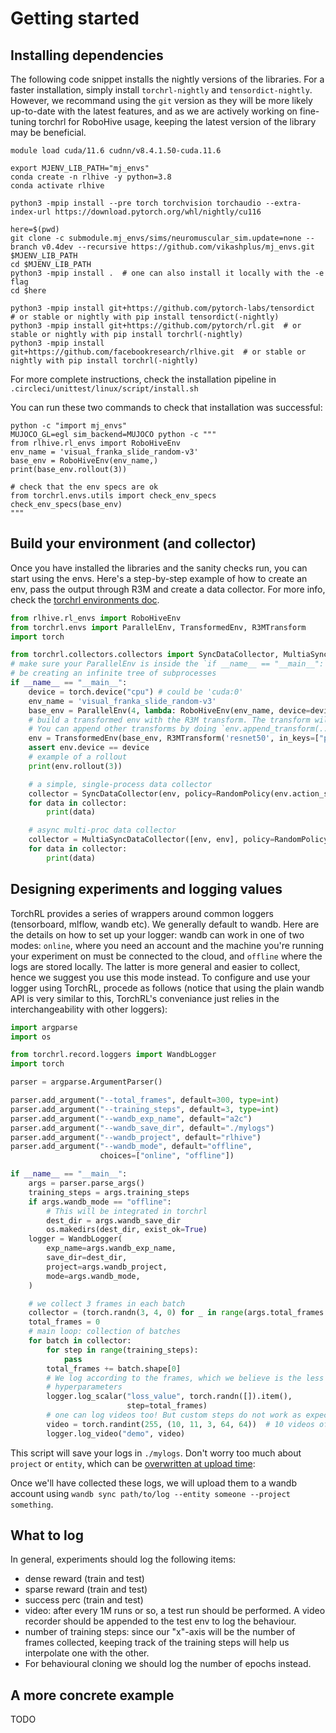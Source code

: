 
# Getting started

## Installing dependencies

The following code snippet installs the nightly versions of the libraries. For a faster installation, simply install `torchrl-nightly` and `tensordict-nightly`.
However, we recommand using the `git` version as they will be more likely up-to-date with the latest features, and as we are
actively working on fine-tuning torchrl for RoboHive usage, keeping the latest version of the library may be beneficial.

```shell
module load cuda/11.6 cudnn/v8.4.1.50-cuda.11.6

export MJENV_LIB_PATH="mj_envs"
conda create -n rlhive -y python=3.8
conda activate rlhive

python3 -mpip install --pre torch torchvision torchaudio --extra-index-url https://download.pytorch.org/whl/nightly/cu116

here=$(pwd)
git clone -c submodule.mj_envs/sims/neuromuscular_sim.update=none --branch v0.4dev --recursive https://github.com/vikashplus/mj_envs.git $MJENV_LIB_PATH
cd $MJENV_LIB_PATH
python3 -mpip install .  # one can also install it locally with the -e flag
cd $here

python3 -mpip install git+https://github.com/pytorch-labs/tensordict  # or stable or nightly with pip install tensordict(-nightly)
python3 -mpip install git+https://github.com/pytorch/rl.git  # or stable or nightly with pip install torchrl(-nightly)
python3 -mpip install git+https://github.com/facebookresearch/rlhive.git  # or stable or nightly with pip install torchrl(-nightly)

```

For more complete instructions, check the installation pipeline in `.circleci/unittest/linux/script/install.sh`

You can run these two commands to check that installation was successful:

```shell
python -c "import mj_envs"
MUJOCO_GL=egl sim_backend=MUJOCO python -c """
from rlhive.rl_envs import RoboHiveEnv
env_name = 'visual_franka_slide_random-v3'
base_env = RoboHiveEnv(env_name,)
print(base_env.rollout(3))

# check that the env specs are ok
from torchrl.envs.utils import check_env_specs
check_env_specs(base_env)
"""
```

## Build your environment (and collector)

Once you have installed the libraries and the sanity checks run, you can start using the envs.
Here's a step-by-step example of how to create an env, pass the output through R3M and create a data collector.
For more info, check the [torchrl environments doc](https://pytorch.org/rl/reference/envs.html).

```python
from rlhive.rl_envs import RoboHiveEnv
from torchrl.envs import ParallelEnv, TransformedEnv, R3MTransform
import torch

from torchrl.collectors.collectors import SyncDataCollector, MultiaSyncDataCollector, RandomPolicy
# make sure your ParallelEnv is inside the `if __name__ == "__main__":` condition, otherwise you'll
# be creating an infinite tree of subprocesses
if __name__ == "__main__":
    device = torch.device("cpu") # could be 'cuda:0'
    env_name = 'visual_franka_slide_random-v3'
    base_env = ParallelEnv(4, lambda: RoboHiveEnv(env_name, device=device))
    # build a transformed env with the R3M transform. The transform will be applied on a batch of data.
    # You can append other transforms by doing `env.append_transform(...)` if needed
    env = TransformedEnv(base_env, R3MTransform('resnet50', in_keys=["pixels"], download=True))
    assert env.device == device
    # example of a rollout
    print(env.rollout(3))

    # a simple, single-process data collector
    collector = SyncDataCollector(env, policy=RandomPolicy(env.action_spec), total_frames=1_000_000, frames_per_batch=200, init_random_frames=200, )
    for data in collector:
        print(data)

    # async multi-proc data collector
    collector = MultiaSyncDataCollector([env, env], policy=RandomPolicy(env.action_spec), total_frames=1_000_000, frames_per_batch=200, init_random_frames=200, )
    for data in collector:
        print(data)

```

## Designing experiments and logging values

TorchRL provides a series of wrappers around common loggers (tensorboard, mlflow, wandb etc).
We generally default to wandb.
Here are the details on how to set up your logger: wandb can work in one of two
modes: `online`, where you need an account and the machine you're running your experiment on must be
connected to the cloud, and `offline` where the logs are stored locally.
The latter is more general and easier to collect, hence we suggest you use this mode instead.
To configure and use your logger using TorchRL, procede as follows (notice that 
using the plain wandb API is very similar to this, TorchRL's conveniance just relies in the
interchangeability with other loggers):

```python
import argparse
import os

from torchrl.record.loggers import WandbLogger
import torch

parser = argparse.ArgumentParser()

parser.add_argument("--total_frames", default=300, type=int)
parser.add_argument("--training_steps", default=3, type=int)
parser.add_argument("--wandb_exp_name", default="a2c")
parser.add_argument("--wandb_save_dir", default="./mylogs")
parser.add_argument("--wandb_project", default="rlhive")
parser.add_argument("--wandb_mode", default="offline",
                    choices=["online", "offline"])

if __name__ == "__main__":
    args = parser.parse_args()
    training_steps = args.training_steps
    if args.wandb_mode == "offline":
        # This will be integrated in torchrl
        dest_dir = args.wandb_save_dir
        os.makedirs(dest_dir, exist_ok=True)
    logger = WandbLogger(
        exp_name=args.wandb_exp_name,
        save_dir=dest_dir,
        project=args.wandb_project,
        mode=args.wandb_mode,
    )

    # we collect 3 frames in each batch
    collector = (torch.randn(3, 4, 0) for _ in range(args.total_frames // 3))
    total_frames = 0
    # main loop: collection of batches
    for batch in collector:
        for step in range(training_steps):
            pass
        total_frames += batch.shape[0]
        # We log according to the frames, which we believe is the less subject to experiment
        # hyperparameters
        logger.log_scalar("loss_value", torch.randn([]).item(),
                          step=total_frames)
        # one can log videos too! But custom steps do not work as expected :(
        video = torch.randint(255, (10, 11, 3, 64, 64))  # 10 videos of 11 frames, 64x64 pixels
        logger.log_video("demo", video)

```


This script will save your logs in `./mylogs`. Don't worry too much about `project` or `entity`, which can be [overwritten
at upload time](https://docs.wandb.ai/ref/cli/wandb-sync):

Once we'll have collected these logs, we will upload them to a wandb account using `wandb sync path/to/log --entity someone --project something`.

## What to log

In general, experiments should log the following items:
- dense reward (train and test)
- sparse reward (train and test)
- success perc (train and test)
- video: after every 1M runs or so, a test run should be performed. A video recorder should be appended
  to the test env to log the behaviour.
- number of training steps: since our "x"-axis will be the number of frames collected, keeping track of the
  training steps will help us interpolate one with the other.
- For behavioural cloning we should log the number of epochs instead.

## A more concrete example

TODO
